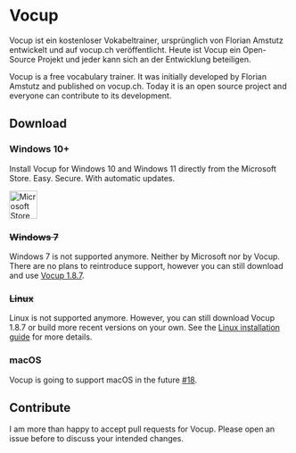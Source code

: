 # Vocup

Vocup ist ein kostenloser Vokabeltrainer,
ursprünglich von Florian Amstutz entwickelt und auf vocup.ch veröffentlicht.
Heute ist Vocup ein Open-Source Projekt und jeder kann sich an der Entwicklung beteiligen.

Vocup is a free vocabulary trainer.
It was initially developed by Florian Amstutz and published on vocup.ch.
Today it is an open source project and everyone can contribute to its development.

## Download

### Windows 10+

Install Vocup for Windows 10 and Windows 11 directly from the Microsoft Store. Easy. Secure. With automatic updates.

[<img src="https://upload.wikimedia.org/wikipedia/commons/f/f7/Get_it_from_Microsoft_Badge.svg" alt="Microsoft Store Badge" height="50px">](https://www.microsoft.com/store/apps/9N6W2H3QJQMM)

### ~~Windows 7~~

Windows 7 is not supported anymore. Neither by Microsoft nor by Vocup. There are no plans to reintroduce support, however you can still download and use [Vocup 1.8.7](https://github.com/daniel-lerch/vocup/releases/tag/v1.8.7).

### ~~Linux~~

Linux is not supported anymore. However, you can still download Vocup 1.8.7 or build more recent versions on your own. See the [Linux installation guide](docs/install-on-linux.md) for more details.

### macOS

Vocup is going to support macOS in the future [#18](https://github.com/daniel-lerch/vocup/issues/18). 

## Contribute

I am more than happy to accept pull requests for Vocup. Please open an issue before to discuss your intended changes.
